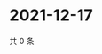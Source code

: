 # 2021-12-17

共 0 条

<!-- BEGIN WEIBO -->
<!-- 最后更新时间 Fri Dec 17 2021 17:12:24 GMT+0800 (China Standard Time) -->

<!-- END WEIBO -->
